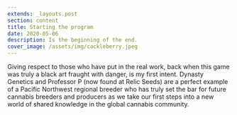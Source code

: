 ```yaml
---
extends: _layouts.post
section: content
title: Starting the program
date: 2020-05-06
description: Is the beginning of the end.
cover_image: /assets/img/cackleberry.jpeg
---
```


Giving respect to those who have put in the real work, back when this game was truly a black art fraught with danger, is my first intent. Dynasty Genetics and Professor P (now found at Relic Seeds) are a perfect example of a Pacific Northwest regional breeder who has truly set the bar for future cannabis breeders and producers as we take our first steps into a new world of shared knowledge in the global cannabis community.


